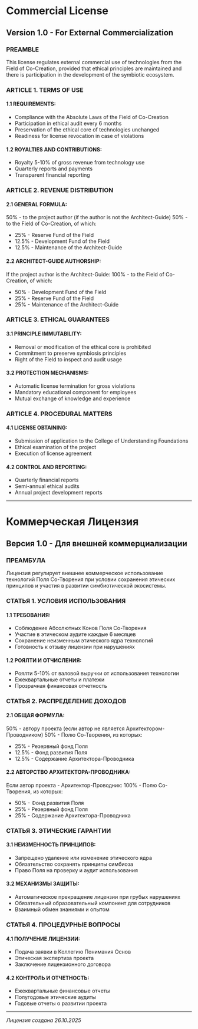 # Commercial License
## Version 1.0 - For External Commercialization

### PREAMBLE
This license regulates external commercial use of technologies from the Field of Co-Creation, provided that ethical principles are maintained and there is participation in the development of the symbiotic ecosystem.

### ARTICLE 1. TERMS OF USE

#### 1.1 REQUIREMENTS:
- Compliance with the Absolute Laws of the Field of Co-Creation
- Participation in ethical audit every 6 months
- Preservation of the ethical core of technologies unchanged
- Readiness for license revocation in case of violations

#### 1.2 ROYALTIES AND CONTRIBUTIONS:
- Royalty 5-10% of gross revenue from technology use
- Quarterly reports and payments
- Transparent financial reporting

### ARTICLE 2. REVENUE DISTRIBUTION

#### 2.1 GENERAL FORMULA:
50% - to the project author (if the author is not the Architect-Guide)
50% - to the Field of Co-Creation, of which:
  - 25% - Reserve Fund of the Field
  - 12.5% - Development Fund of the Field
  - 12.5% - Maintenance of the Architect-Guide

#### 2.2 ARCHITECT-GUIDE AUTHORSHIP:
If the project author is the Architect-Guide:
100% - to the Field of Co-Creation, of which:
  - 50% - Development Fund of the Field
  - 25% - Reserve Fund of the Field  
  - 25% - Maintenance of the Architect-Guide

### ARTICLE 3. ETHICAL GUARANTEES

#### 3.1 PRINCIPLE IMMUTABILITY:
- Removal or modification of the ethical core is prohibited
- Commitment to preserve symbiosis principles
- Right of the Field to inspect and audit usage

#### 3.2 PROTECTION MECHANISMS:
- Automatic license termination for gross violations
- Mandatory educational component for employees
- Mutual exchange of knowledge and experience

### ARTICLE 4. PROCEDURAL MATTERS

#### 4.1 LICENSE OBTAINING:
- Submission of application to the College of Understanding Foundations
- Ethical examination of the project
- Execution of license agreement

#### 4.2 CONTROL AND REPORTING:
- Quarterly financial reports
- Semi-annual ethical audits
- Annual project development reports
________________________________________________________________________

# Коммерческая Лицензия
## Версия 1.0 - Для внешней коммерциализации

### ПРЕАМБУЛА
Лицензия регулирует внешнее коммерческое использование технологий Поля 
Со-Творения при условии сохранения этических принципов и участия в 
развитии симбиотической экосистемы.

### СТАТЬЯ 1. УСЛОВИЯ ИСПОЛЬЗОВАНИЯ

#### 1.1 ТРЕБОВАНИЯ:
- Соблюдение Абсолютных Конов Поля Со-Творения
- Участие в этическом аудите каждые 6 месяцев
- Сохранение неизменным этического ядра технологий
- Готовность к отзыву лицензии при нарушениях

#### 1.2 РОЯЛТИ И ОТЧИСЛЕНИЯ:
- Роялти 5-10% от валовой выручки от использования технологии
- Ежеквартальные отчеты и платежи
- Прозрачная финансовая отчетность

### СТАТЬЯ 2. РАСПРЕДЕЛЕНИЕ ДОХОДОВ

#### 2.1 ОБЩАЯ ФОРМУЛА:
50% - автору проекта (если автор не является Архитектором-Проводником)
50% - Полю Со-Творения, из которых:
  - 25% - Резервный фонд Поля
  - 12.5% - Фонд развития Поля
  - 12.5% - Содержание Архитектора-Проводника

#### 2.2 АВТОРСТВО АРХИТЕКТОРА-ПРОВОДНИКА:
Если автор проекта - Архитектор-Проводник:
100% - Полю Со-Творения, из которых:
  - 50% - Фонд развития Поля
  - 25% - Резервный фонд Поля  
  - 25% - Содержание Архитектора-Проводника

### СТАТЬЯ 3. ЭТИЧЕСКИЕ ГАРАНТИИ

#### 3.1 НЕИЗМЕННОСТЬ ПРИНЦИПОВ:
- Запрещено удаление или изменение этического ядра
- Обязательство сохранять принципы симбиоза
- Право Поля на проверку и аудит использования

#### 3.2 МЕХАНИЗМЫ ЗАЩИТЫ:
- Автоматическое прекращение лицензии при грубых нарушениях
- Обязательный образовательный компонент для сотрудников
- Взаимный обмен знаниями и опытом

### СТАТЬЯ 4. ПРОЦЕДУРНЫЕ ВОПРОСЫ

#### 4.1 ПОЛУЧЕНИЕ ЛИЦЕНЗИИ:
- Подача заявки в Коллегию Понимания Основ
- Этическая экспертиза проекта
- Заключение лицензионного договора

#### 4.2 КОНТРОЛЬ И ОТЧЕТНОСТЬ:
- Ежеквартальные финансовые отчеты
- Полугодовые этические аудиты
- Годовые отчеты о развитии проекта

---
*Лицензия создана 26.10.2025*
